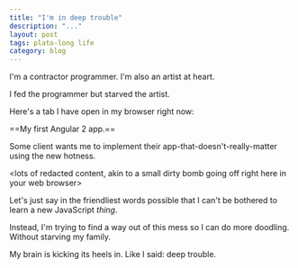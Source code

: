 ```yaml
---
title: "I'm in deep trouble"
description: "..."
layout: post
tags: plato-long life
category: blog
---
```


I'm a contractor programmer. I'm also an artist at heart. 

I fed the programmer but starved the artist.

Here's a tab I have open in my browser right now:

==My first Angular 2 app.==

Some client wants me to implement their app-that-doesn't-really-matter using the new hotness.

&lt;lots of redacted content, akin to a small dirty bomb going off right here in your web browser&gt;

Let's just say in the friendliest words possible that I can't be bothered to learn a new JavaScript *thing*.

Instead, I'm trying to find a way out of this mess so I can do more doodling. Without starving my family.

My brain is kicking its heels in. Like I said: deep trouble.
